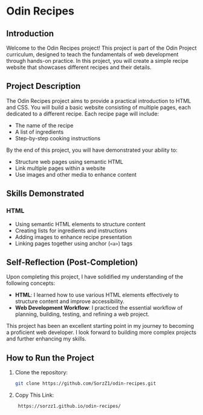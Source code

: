 # Odin Recipes

## Introduction

Welcome to the Odin Recipes project! This project is part of the Odin Project curriculum, designed to teach the fundamentals of web development through hands-on practice. In this project, you will create a simple recipe website that showcases different recipes and their details.

## Project Description

The Odin Recipes project aims to provide a practical introduction to HTML and CSS. You will build a basic website consisting of multiple pages, each dedicated to a different recipe. Each recipe page will include:
- The name of the recipe
- A list of ingredients
- Step-by-step cooking instructions

By the end of this project, you will have demonstrated your ability to:
- Structure web pages using semantic HTML
- Link multiple pages within a website
- Use images and other media to enhance content

## Skills Demonstrated

### HTML
- Using semantic HTML elements to structure content
- Creating lists for ingredients and instructions
- Adding images to enhance recipe presentation
- Linking pages together using anchor (`<a>`) tags

## Self-Reflection (Post-Completion)

Upon completing this project, I have solidified my understanding of the following concepts:
- **HTML**: I learned how to use various HTML elements effectively to structure content and improve accessibility.
- **Web Development Workflow**: I practiced the essential workflow of planning, building, testing, and refining a web project.

This project has been an excellent starting point in my journey to becoming a proficient web developer. I look forward to building more complex projects and further enhancing my skills.

## How to Run the Project

1. Clone the repository:
   ```sh
   git clone https://github.com/SorzZ1/odin-recipes.git

2. Copy This Link:
    ```sh
     https://sorzz1.github.io/odin-recipes/
   
